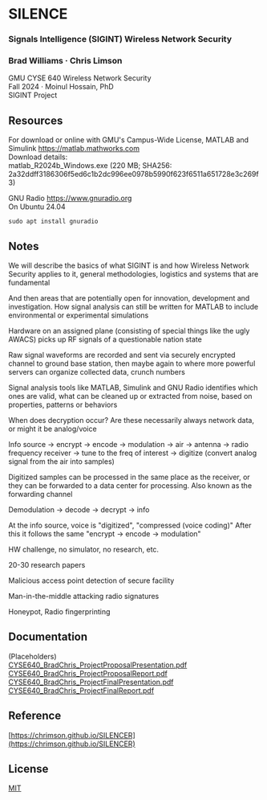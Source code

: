 # SILENCE

### Signals Intelligence (SIGINT) Wireless Network Security
### Brad Williams · Chris Limson
GMU CYSE 640 Wireless Network Security  
Fall 2024 · Moinul Hossain, PhD  
SIGINT Project  

## Resources

For download or online with GMU's Campus-Wide License, MATLAB and Simulink https://matlab.mathworks.com  
Download details:  
matlab_R2024b_Windows.exe (220 MB; SHA256: 2a32ddff3186306f5ed6c1b2dc996ee0978b5990f623f6511a651728e3c269f3)

GNU Radio https://www.gnuradio.org  
On Ubuntu 24.04

```
sudo apt install gnuradio
```

## Notes
We will describe the basics of what SIGINT is and how Wireless Network Security applies to it, general methodologies, logistics and systems that are fundamental

And then areas that are potentially open for innovation, development and investigation. How signal analysis can still be written for MATLAB to include environmental or experimental simulations

Hardware on an assigned plane (consisting of special things like the ugly AWACS) picks up RF signals of a questionable nation state

Raw signal waveforms are recorded and sent via securely encrypted channel to ground base station, then maybe again to where more powerful servers can organize collected data, crunch numbers

Signal analysis tools like MATLAB, Simulink and GNU Radio identifies which ones are valid, what can be cleaned up or extracted from noise, based on properties, patterns or behaviors

When does decryption occur? Are these necessarily always network data, or might it be analog/voice

Info source -> encrypt -> encode -> modulation -> air -> antenna -> radio frequency receiver -> tune to the freq of interest -> digitize (convert analog signal from the air into samples)

Digitized samples can be processed in the same place as the receiver, or they can be forwarded to a data center for processing. Also known as the forwarding channel

Demodulation -> decode -> decrypt -> info

At the info source, voice is "digitized", "compressed (voice coding)" After this it follows the same "encrypt -> encode -> modulation"

HW challenge, no simulator, no research, etc.

20-30 research papers

Malicious access point detection of secure facility

Man-in-the-middle attacking radio signatures

Honeypot, Radio fingerprinting

## Documentation
(Placeholders)  
[CYSE640_BradChris_ProjectProposalPresentation.pdf](docs/CYSE640_BradChris_ProjectProposalPresentation.pdf)  
[CYSE640_BradChris_ProjectProposalReport.pdf](docs/CYSE640_BradChris_ProjectProposalReport.pdf)  
[CYSE640_BradChris_ProjectFinalPresentation.pdf](docs/CYSE640_BradChris_ProjectFinalPresentation.pdf)  
[CYSE640_BradChris_ProjectFinalReport.pdf](docs/CYSE640_BradChris_ProjectFinalReport.pdf)  

## Reference
[https://chrimson.github.io/SILENCER](https://chrimson.github.io/SILENCER)  

## License
[MIT](LICENSE)
